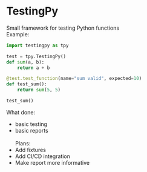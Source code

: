 # TestingPy
Small framework for testing Python functions<br>
Example:
```python
import testingpy as tpy

test = tpy.TestingPy()
def sum(a, b):
    return a + b

@test.test_function(name="sum valid", expected=10)
def test_sum():
    return sum(5, 5)

test_sum()
```

What done:
 - basic testing
 - basic reports
<br><br>
Plans:
 - Add fixtures
 - Add CI/CD integration
 - Make report more informative